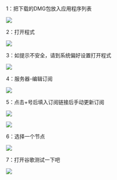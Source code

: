 1：把下载的DMG包放入应用程序列表

![](/images/c_mac_1.png)

2：打开程式

![](/images/c_mac_2.png)

3：如提示不安全，请到系统偏好设置打开程式

![](/images/c_mac_3.png)

4：服务器-编辑订阅

![](/images/c_mac_4.png)

5：点击+号后填入订阅链接后手动更新订阅

![](/images/c_mac_5.png)

![](/images/c_mac_4.png)

6：选择一个节点

![](/images/c_mac_6.png)

7：打开谷歌测试一下吧

![](/images/c_mac_7.png)